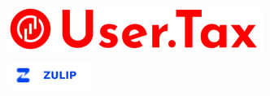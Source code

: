 [![वापरकर्ता. कर](https://raw.githubusercontent.com/user-tax/user.tax-img/main/f/logo-txt.svg)](https://user.tax)

[![झुलिप](https://raw.githubusercontent.com/user-tax/user.tax-img/main/f/Zulip.svg)](https://user-tax.zulipchat.com)